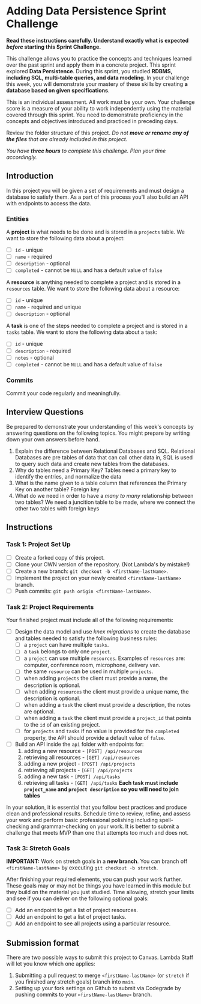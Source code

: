 # Adding Data Persistence Sprint Challenge

**Read these instructions carefully. Understand exactly what is expected _before_ starting this Sprint Challenge.**

This challenge allows you to practice the concepts and techniques learned over the past sprint and apply them in a concrete project. This sprint explored **Data Persistence**. During this sprint, you studied **RDBMS, including SQL, multi-table queries, and data modeling**. In your challenge this week, you will demonstrate your mastery of these skills by creating **a database based on given specifications**.

This is an individual assessment. All work must be your own. Your challenge score is a measure of your ability to work independently using the material covered through this sprint. You need to demonstrate proficiency in the concepts and objectives introduced and practiced in preceding days.

Review the folder structure of this project. _Do not **move or rename any of the files** that are already included in this project._

_You have **three hours** to complete this challenge. Plan your time accordingly._

## Introduction

In this project you will be given a set of requirements and must design a database to satisfy them. As a part of this process you'll also build an API with endpoints to access the data.

### Entities

A **project** is what needs to be done and is stored in a `projects` table. We want to store the following data about a project:

- [ ] `id` - unique
- [ ] `name` - required
- [ ] `description` - optional
- [ ] `completed` - cannot be `NULL` and has a default value of `false`

A **resource** is anything needed to complete a project and is stored in a `resources` table. We want to store the following data about a resource:

- [ ] `id` - unique
- [ ] `name` - required and unique
- [ ] `description` - optional

A **task** is one of the steps needed to complete a project and is stored in a `tasks` table. We want to store the following data about a task:

- [ ] `id` - unique
- [ ] `description` - required
- [ ] `notes` - optional
- [ ] `completed` - cannot be `NULL` and has a default value of `false`

### Commits

Commit your code regularly and meaningfully.

## Interview Questions

Be prepared to demonstrate your understanding of this week's concepts by answering questions on the following topics. You might prepare by writing down your own answers before hand.

1. Explain the difference between Relational Databases and SQL.
Relational Databases are pre tables of data that can call other data in, SQL is used to query such data and create new tables from the databases.
2. Why do tables need a Primary Key?
Tables need a primary key to identify the entries, and normalize the data
3. What is the name given to a table column that references the Primary Key on another table?
Foreign key
4. What do we need in order to have a _many to many_ relationship between two tables?
We need a juncition table to be made, where we connect the other two tables with foreign keys
## Instructions

### Task 1: Project Set Up

- [ ] Create a forked copy of this project.
- [ ] Clone your OWN version of the repository. (Not Lambda's by mistake!)
- [ ] Create a new branch: `git checkout -b <firstName-lastName>`.
- [ ] Implement the project on your newly created `<firstName-lastName>` branch.
- [ ] Push commits: `git push origin <firstName-lastName>`.

### Task 2: Project Requirements

Your finished project must include all of the following requirements:

- [ ] Design the data model and use _knex migrations_ to create the database and tables needed to satisfy the following business rules:
  - [ ] a `project` can have multiple `tasks`.
  - [ ] a `task` belongs to only one `project`.
  - [ ] a `project` can use multiple `resources`. Examples of `resources` are: computer, conference room, microphone, delivery van.
  - [ ] the same `resource` can be used in multiple `projects`.
  - [ ] when adding `projects` the client must provide a name, the description is optional.
  - [ ] when adding `resources` the client must provide a unique name, the description is optional.
  - [ ] when adding a `task` the client must provide a description, the notes are optional.
  - [ ] when adding a `task` the client must provide a `project_id` that points to the `id` of an existing project.
  - [ ] for `projects` and `tasks` if no value is provided for the `completed` property, the API should provide a default value of `false`.
- [ ] Build an API inside the `api` folder with endpoints for:
  1. adding a new resource - `[POST] /api/resources`
  2. retrieving all resources - `[GET] /api/resources`
  3. adding a new project - `[POST] /api/projects`
  4. retrieving all projects - `[GET] /api/projects`
  5. adding a new task - `[POST] /api/tasks`
  6. retrieving all tasks - `[GET] /api/tasks` **Each task must include `project_name` and `project description` so you will need to join tables**

In your solution, it is essential that you follow best practices and produce clean and professional results. Schedule time to review, refine, and assess your work and perform basic professional polishing including spell-checking and grammar-checking on your work. It is better to submit a challenge that meets MVP than one that attempts too much and does not.

### Task 3: Stretch Goals

**IMPORTANT:** Work on stretch goals in a **new branch**. You can branch off `<firstName-lastName>` by executing `git checkout -b stretch`.

After finishing your required elements, you can push your work further. These goals may or may not be things you have learned in this module but they build on the material you just studied. Time allowing, stretch your limits and see if you can deliver on the following optional goals:

- [ ] Add an endpoint to get a list of project resources.
- [ ] Add an endpoint to get a list of project tasks.
- [ ] Add an endpoint to see all projects using a particular resource.

## Submission format

There are two possible ways to submit this project to Canvas. Lambda Staff will let you know which one applies:

1. Submitting a pull request to merge `<firstName-lastName>` (or `stretch` if you finished any stretch goals) branch into `main`.
2. Setting up your fork settings on Github to submit via Codegrade by pushing commits to your `<firstName-lastName>` branch.
